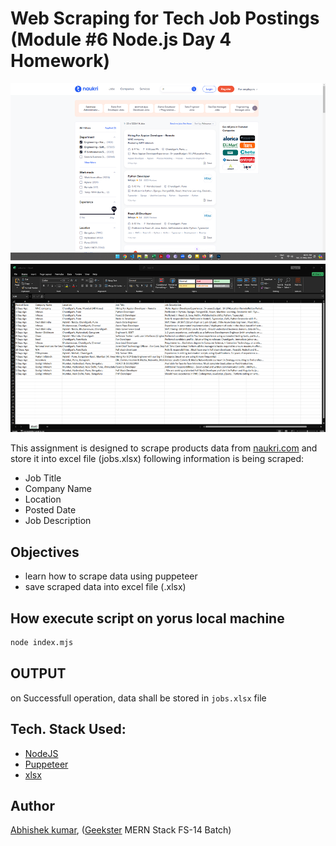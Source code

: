 # Web Scraping for Tech Job Postings (Module #6 Node.js Day 4 Homework)
![](thumbnail.png)

This assignment is designed to scrape products data from [naukri.com](https://www.naukri.com/it-jobs?src=gnbjobs_homepage_srch) and store it into excel file (jobs.xlsx)
following information is being scraped:
+ Job Title
+ Company Name
+ Location
+ Posted Date
+ Job Description
 

## Objectives
+ learn how to scrape data using puppeteer
+ save scraped data into excel file (.xlsx) 

## How execute script on yorus local machine
```bash
node index.mjs
```

## OUTPUT
on Successfull operation, data shall be stored in `jobs.xlsx` file

## Tech. Stack Used:
+ [NodeJS](https://nodejs.org/en/)
+ [Puppeteer](https://www.npmjs.com/package/puppeteer)
+ [xlsx](https://www.npmjs.com/package/xlsx)

 
## Author
[Abhishek kumar](https://www.linkedin.com/in/alex21c/), ([Geekster](https://geekster.in/) MERN Stack FS-14 Batch)




  
  













